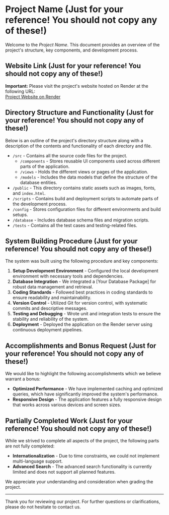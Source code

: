 # Project Name (Just for your reference! You should not copy any of these!)

Welcome to the *Project Name*. This document provides an overview of the project's structure, key components, and development process. 

## Website Link (Just for your reference! You should not copy any of these!)

**Important:** Please visit the project's website hosted on Render at the following URL:  
[Project Website on Render](#)

## Directory Structure and Functionality (Just for your reference! You should not copy any of these!)

Below is an outline of the project's directory structure along with a description of the contents and functionality of each directory and file.

- `/src` - Contains all the source code files for the project.
  - `/components` - Stores reusable UI components used across different parts of the application.
  - `/views` - Holds the different views or pages of the application.
  - `/models` - Includes the data models that define the structure of the database entities.
- `/public` - This directory contains static assets such as images, fonts, and `index.html`.
- `/scripts` - Contains build and deployment scripts to automate parts of the development process.
- `/config` - Stores configuration files for different environments and build setups.
- `/database` - Includes database schema files and migration scripts.
- `/tests` - Contains all the test cases and testing-related files.

## System Building Procedure (Just for your reference! You should not copy any of these!)

The system was built using the following procedure and key components:

1. **Setup Development Environment** - Configured the local development environment with necessary tools and dependencies.
2. **Database Integration** - We integrated a [Your Database Package] for robust data management and retrieval.
3. **Coding Standards** - Followed best practices in coding standards to ensure readability and maintainability.
4. **Version Control** - Utilized Git for version control, with systematic commits and descriptive messages.
5. **Testing and Debugging** - Wrote unit and integration tests to ensure the stability and reliability of the system.
6. **Deployment** - Deployed the application on the Render server using continuous deployment pipelines.

## Accomplishments and Bonus Request (Just for your reference! You should not copy any of these!)

We would like to highlight the following accomplishments which we believe warrant a bonus:

- **Optimized Performance** - We have implemented caching and optimized queries, which have significantly improved the system's performance.
- **Responsive Design** - The application features a fully responsive design that works across various devices and screen sizes.

## Partially Completed Work (Just for your reference! You should not copy any of these!)

While we strived to complete all aspects of the project, the following parts are not fully completed:

- **Internationalization** - Due to time constraints, we could not implement multi-language support.
- **Advanced Search** - The advanced search functionality is currently limited and does not support all planned features.

We appreciate your understanding and consideration when grading the project.

---

Thank you for reviewing our project. For further questions or clarifications, please do not hesitate to contact us.
